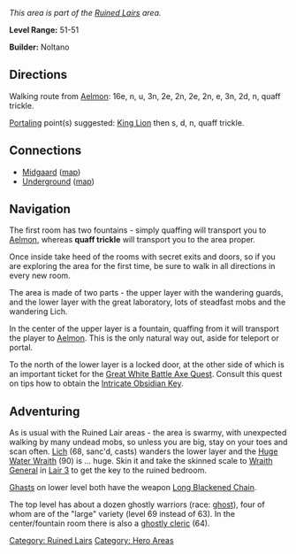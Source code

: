 *This area is part of the [Ruined
Lairs](:Category:_Ruined_Lairs.md "wikilink") area.*

**Level Range:** 51-51

**Builder:** Noltano

## Directions

Walking route from [Aelmon](Aelmon.md "wikilink"): 16e, n, u, 3n, 2e,
2n, 2e, 2n, e, 3n, 2d, n, quaff trickle.

[Portaling](Portal.md "wikilink") point(s) suggested: [King
Lion](King_Lion "wikilink") then s, d, n, quaff trickle.

## Connections

-   [Midgaard](:Category:Midgaard.md "wikilink")
    ([map](Midgaard_Map.md "wikilink"))
-   [Underground](:Category:Underground.md "wikilink")
    ([map](Underground_Map.md "wikilink"))

## Navigation

The first room has two fountains - simply quaffing will transport you to
[Aelmon](Aelmon "wikilink"), whereas **quaff trickle** will transport
you to the area proper.

Once inside take heed of the rooms with secret exits and doors, so if
you are exploring the area for the first time, be sure to walk in all
directions in every new room.

The area is made of two parts - the upper layer with the wandering
guards, and the lower layer with the great laboratory, lots of steadfast
mobs and the wandering Lich.

In the center of the upper layer is a fountain, quaffing from it will
transport the player to [Aelmon](Aelmon "wikilink"). This is the only
natural way out, aside for teleport or portal.

To the north of the lower layer is a locked door, at the other side of
which is an important ticket for the [Great White Battle Axe
Quest](Great_White_Battle_Axe_Quest "wikilink"). Consult this quest on
tips how to obtain the [Intricate Obsidian
Key](Intricate_Obsidian_Key "wikilink").

## Adventuring

As is usual with the Ruined Lair areas - the area is swarmy, with
unexpected walking by many undead mobs, so unless you are big, stay on
your toes and scan often. [Lich](Lich "wikilink") (68, sanc'd, casts)
wanders the lower layer and the [Huge Water
Wraith](Huge_Water_Wraith "wikilink") (90) is ... huge. Skin it and take
the skinned scale to [Wraith General](Wraith_General "wikilink") in
[Lair 3](:Category:Ruined_Lair_3_Of_5.md "wikilink") to get the key to
the ruined bedroom.

[Ghasts](Ghasts "wikilink") on lower level both have the weapon [Long
Blackened Chain](Long_Blackened_Chain "wikilink").

The top level has about a dozen ghostly warriors (race:
[ghost](Ghosts.md "wikilink")), four of whom are of the "large" variety
(level 69 instead of 63). In the center/fountain room there is also a
[ghostly cleric](Ghostly_Cleric.md "wikilink") (64).

[Category: Ruined Lairs](Category:_Ruined_Lairs "wikilink") [Category:
Hero Areas](Category:_Hero_Areas "wikilink")
